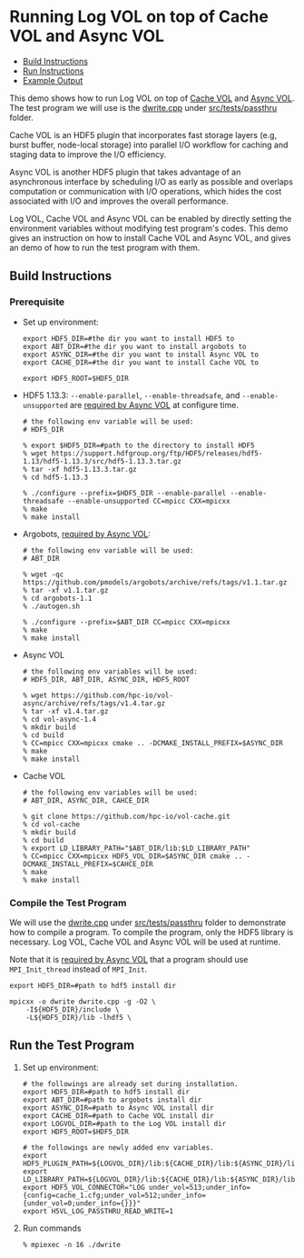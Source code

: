 # Running Log VOL on top of Cache VOL and Async VOL
* [Build Instructions](#build-instructions)
* [Run Instructions](#run-instructions)
* [Example Output](#example-output)

This demo shows how to run Log VOL on top of [Cache VOL](https://github.com/hpc-io/vol-cache) and [Async VOL](https://github.com/hpc-io/vol-async). The test program we will use is the [dwrite.cpp](../tests/passthru/dwrite.cpp) under [src/tests/passthru](../tests/passthru) folder.

Cache VOL is an HDF5 plugin that incorporates fast storage layers (e.g, burst buffer, node-local storage) into parallel I/O workflow for caching and staging data to improve the I/O efficiency.

Async VOL is another HDF5 plugin that takes advantage of an asynchronous interface by scheduling I/O as early as possible and overlaps computation or communication with I/O operations, which hides the cost associated with I/O and improves the overall performance.

Log VOL, Cache VOL and Async VOL can be enabled by directly setting the environment variables without modifying test program's codes. This demo gives an instruction on how to install Cache VOL and Async VOL, and gives an demo of how to run the test program with them.

## Build Instructions
### Prerequisite
+ Set up environment:

    ```shell
    export HDF5_DIR=#the dir you want to install HDF5 to
    export ABT_DIR=#the dir you want to install argobots to
    export ASYNC_DIR=#the dir you want to install Async VOL to
    export CACHE_DIR=#the dir you want to install Cache VOL to
 
    export HDF5_ROOT=$HDF5_DIR
    ```

+ HDF5 1.13.3: `--enable-parallel`, `--enable-threadsafe`, and `--enable-unsupported` are [required by Async VOL](https://hdf5-vol-async.readthedocs.io/en/latest/gettingstarted.html#build-async-i-o-vol) at configure time.

    ```shell
    # the following env variable will be used:
    # HDF5_DIR

    % export $HDF5_DIR=#path to the directory to install HDF5
    % wget https://support.hdfgroup.org/ftp/HDF5/releases/hdf5-1.13/hdf5-1.13.3/src/hdf5-1.13.3.tar.gz
    % tar -xf hdf5-1.13.3.tar.gz
    % cd hdf5-1.13.3
    
    % ./configure --prefix=$HDF5_DIR --enable-parallel --enable-threadsafe --enable-unsupported CC=mpicc CXX=mpicxx
    % make
    % make install
    ```

+ Argobots, [required by Async VOL](https://hdf5-vol-async.readthedocs.io/en/latest/gettingstarted.html#build-async-i-o-vol):

    ```shell
    # the following env variable will be used:
    # ABT_DIR

    % wget -qc https://github.com/pmodels/argobots/archive/refs/tags/v1.1.tar.gz
    % tar -xf v1.1.tar.gz
    % cd argobots-1.1
    % ./autogen.sh

    % ./configure --prefix=$ABT_DIR CC=mpicc CXX=mpicxx
    % make
    % make install
    ```

+ Async VOL

    ```shell
    # the following env variables will be used:
    # HDF5_DIR, ABT_DIR, ASYNC_DIR, HDF5_ROOT

    % wget https://github.com/hpc-io/vol-async/archive/refs/tags/v1.4.tar.gz
    % tar -xf v1.4.tar.gz
    % cd vol-async-1.4
    % mkdir build
    % cd build
    % CC=mpicc CXX=mpicxx cmake .. -DCMAKE_INSTALL_PREFIX=$ASYNC_DIR
    % make
    % make install
    ```

+ Cache VOL

    ```shell
    # the following env variables will be used:
    # ABT_DIR, ASYNC_DIR, CAHCE_DIR

    % git clone https://github.com/hpc-io/vol-cache.git
    % cd vol-cache
    % mkdir build
    % cd build
    % export LD_LIBRARY_PATH="$ABT_DIR/lib:$LD_LIBRARY_PATH"
    % CC=mpicc CXX=mpicxx HDF5_VOL_DIR=$ASYNC_DIR cmake .. -DCMAKE_INSTALL_PREFIX=$CAHCE_DIR
    % make
    % make install
    ```
 

### Compile the Test Program
We will use the [dwrite.cpp](../tests/passthru/dwrite.cpp) under [src/tests/passthru](../tests/passthru) folder to demonstrate how to compile a program. To compile the program, only the HDF5 library is necessary. Log VOL, Cache VOL and Async VOL will be used at runtime. 

Note that it is [required by Async VOL](https://hdf5-vol-async.readthedocs.io/en/latest/gettingstarted.html#explicit-mode) that a program should use `MPI_Init_thread` instead of `MPI_Init`.

```shell
export HDF5_DIR=#path to hdf5 install dir

mpicxx -o dwrite dwrite.cpp -g -O2 \
    -I${HDF5_DIR}/include \
    -L${HDF5_DIR}/lib -lhdf5 \
```

## Run the Test Program
1. Set up environment:

    ```shell
    # the followings are already set during installation.
    export HDF5_DIR=#path to hdf5 install dir
    export ABT_DIR=#path to argobots install dir
    export ASYNC_DIR=#path to Async VOL install dir
    export CACHE_DIR=#path to Cache VOL install dir
    export LOGVOL_DIR=#path to the Log VOL install dir
    export HDF5_ROOT=$HDF5_DIR

    # the followings are newly added env variables.
    export HDF5_PLUGIN_PATH=${LOGVOL_DIR}/lib:${CACHE_DIR}/lib:${ASYNC_DIR}/lib
    export LD_LIBRARY_PATH=${LOGVOL_DIR}/lib:${CACHE_DIR}/lib:${ASYNC_DIR}/lib:${ABT_DIR}/lib:${HDF5_DIR}/lib:${LD_LIBRARY_PATH}
    export HDF5_VOL_CONNECTOR="LOG under_vol=513;under_info={config=cache_1.cfg;under_vol=512;under_info={under_vol=0;under_info={}}}"
    export H5VL_LOG_PASSTHRU_READ_WRITE=1
    ```


1. Run commands
    ```shell
    % mpiexec -n 16 ./dwrite
    ```